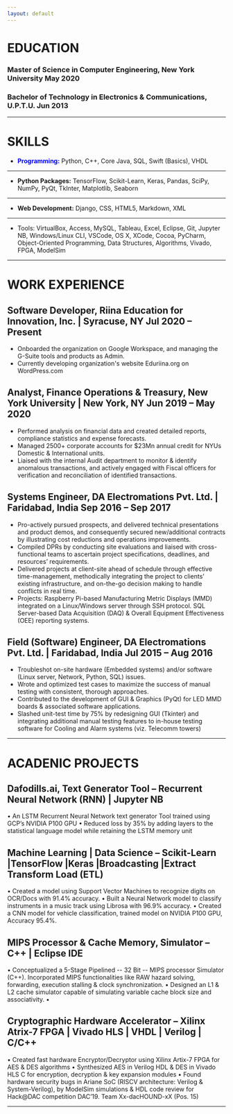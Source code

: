 ```yaml
---
layout: default
---
```


# EDUCATION

### Master of Science in Computer Engineering, New York University                      May 2020

### Bachelor of Technology in Electronics & Communications, U.P.T.U.                   Jun 2013

* * *

# SKILLS

* <span style="color:blue">**Programming:**</span> Python, C++, Core Java, SQL, Swift (Basics), VHDL
---
* **Python Packages:** TensorFlow, Scikit-Learn, Keras, Pandas, SciPy, NumPy, PyQt, TkInter, Matplotlib, Seaborn
---
* **Web Development:** Django, CSS, HTML5, Markdown, XML
---
* Tools: VirtualBox, Access, MySQL, Tableau, Excel, Eclipse, Git, Jupyter NB, Windows/Linux CLI, VSCode, OS X, XCode, Cocoa, PyCharm, Object-Oriented Programming, Data Structures, Algorithms, Vivado,
FPGA, ModelSim

* * *

# WORK EXPERIENCE

## Software Developer, Riina Education for Innovation, Inc. | Syracuse, NY Jul 2020 – Present

* Onboarded the organization on Google Workspace, and managing the G-Suite tools and products as Admin.
* Currently developing organization's website Eduriina.org on WordPress.com

## Analyst, Finance Operations & Treasury, New York University | New York, NY  Jun 2019 – May 2020

* Performed analysis on financial data and created detailed reports, compliance statistics and expense forecasts.
* Managed 2500+ corporate accounts for $23Mn annual credit for NYUs Domestic & International units.
* Liaised with the internal Audit department to monitor & identify anomalous transactions, and actively engaged with Fiscal officers for verification and reconciliation of identified transactions.

## Systems Engineer, DA Electromations Pvt. Ltd. | Faridabad, India  Sep 2016 – Sep 2017

* Pro-actively pursued prospects, and delivered technical presentations and product demos, and consequently secured new/additional contracts by illustrating cost reductions and operations improvements.
* Compiled DPRs by conducting site evaluations and liaised with cross-functional teams to ascertain project specifications, deadlines, and resources’ requirements.
* Delivered projects at client-site ahead of schedule through effective time-management, methodically integrating the project to clients’ existing infrastructure, and on-the-go decision making to handle conflicts in real time.
* Projects: Raspberry Pi-based Manufacturing Metric Displays (MMD) integrated on a Linux/Windows server through SSH protocol. SQL Server-based Data Acquisition (DAQ) & Overall Equipment Effectiveness (OEE) reporting systems. 

## Field (Software) Engineer, DA Electromations Pvt. Ltd. | Faridabad, India Jul 2015 – Aug 2016

* Troubleshot on-site hardware (Embedded systems) and/or software (Linux server, Network, Python, SQL) issues.
* Wrote and optimized test cases to maximize the success of manual testing with consistent, thorough approaches.
* Contributed to the development of GUI & Graphics (PyQt) for LED MMD boards & associated software applications.
* Slashed unit-test time by 75% by redesigning GUI (Tkinter) and integrating additional manual testing features to in-house testing software for Cooling and Alarm systems (viz. Telecomm towers)

* * *

# ACADENIC PROJECTS

## Dafodills.ai, Text Generator Tool – Recurrent Neural Network (RNN) | Jupyter NB
• An LSTM Recurrent Neural Network text generator Tool trained using GCP’s NVIDIA P100 GPU
• Reduced loss by 35% by adding layers to the statistical language model while retaining the LSTM memory unit

## Machine Learning | Data Science – Scikit-Learn |TensorFlow |Keras |Broadcasting |Extract Transform Load (ETL) 
• Created a model using Support Vector Machines to recognize digits on OCR/Docs with 91.4% accuracy.
• Built a Neural Network model to classify instruments in a music track using Librosa with 96.9% accuracy.
• Created a CNN model for vehicle classification, trained model on NVIDIA P100 GPU, Accuracy 95.4%.

## MIPS Processor & Cache Memory, Simulator – C++ | Eclipse IDE
• Conceptualized a 5-Stage Pipelined -- 32 Bit -- MIPS processor Simulator (C++). Incorporated MIPS functionalities like RAW hazard solving, forwarding, execution stalling & clock synchronization.
• Designed an L1 & L2 cache simulator capable of simulating variable cache block size and associativity.
• 
## Cryptographic Hardware Accelerator – Xilinx Atrix-7 FPGA | Vivado HLS | VHDL | Verilog | C/C++
• Created fast hardware Encryptor/Decryptor using Xilinx Artix-7 FPGA for AES & DES algorithms
• Synthesized AES in Verilog HDL & DES in Vivado HLS C for encryption, decryption & key expansion modules
• Found hardware security bugs in Ariane SoC (RISCV architecture: Verilog & System-Verilog), by ModelSim simulations & HDL code review for Hack@DAC competition DAC’19. Team Xx-dacHOUND-xX (Pos. 15)

* * *